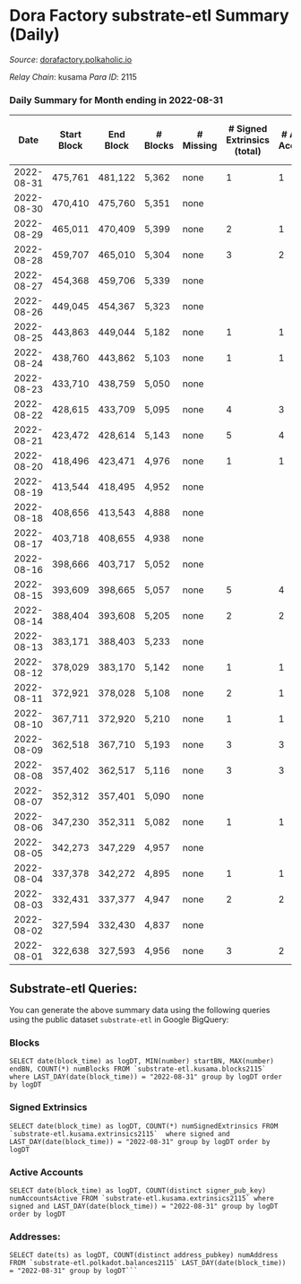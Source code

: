 # Dora Factory substrate-etl Summary (Daily)

_Source_: [dorafactory.polkaholic.io](https://dorafactory.polkaholic.io)

*Relay Chain*: kusama
*Para ID*: 2115



### Daily Summary for Month ending in 2022-08-31


| Date | Start Block | End Block | # Blocks | # Missing | # Signed Extrinsics (total) | # Active Accounts | # Addresses with Balances | # Events | # Transfers | # XCM Transfers In | # XCM Transfers Out |
| ---- | ----------- | --------- | -------- | --------- | --------------------------- | ----------------- | ------------------------- | -------- | ----------- | ------------------ | ------------------- |
| 2022-08-31 | 475,761 | 481,122 | 5,362 | none  | 1 | 1 | 371 | 10,733 | 1  |   |   |
| 2022-08-30 | 470,410 | 475,760 | 5,351 | none  |  |  | 371 | 10,705 |   |   |   |
| 2022-08-29 | 465,011 | 470,409 | 5,399 | none  | 2 | 1 | 371 | 10,813 | 2  |   |   |
| 2022-08-28 | 459,707 | 465,010 | 5,304 | none  | 3 | 2 | 371 | 10,629 | 3  |   |   |
| 2022-08-27 | 454,368 | 459,706 | 5,339 | none  |  |  | 371 | 10,681 |   |   |   |
| 2022-08-26 | 449,045 | 454,367 | 5,323 | none  |  |  | 371 | 10,649 |   |   |   |
| 2022-08-25 | 443,863 | 449,044 | 5,182 | none  | 1 | 1 | 371 | 10,373 | 1  |   |   |
| 2022-08-24 | 438,760 | 443,862 | 5,103 | none  | 1 | 1 | 371 | 10,215 | 1  |   |   |
| 2022-08-23 | 433,710 | 438,759 | 5,050 | none  |  |  | 371 | 10,103 |   |   |   |
| 2022-08-22 | 428,615 | 433,709 | 5,095 | none  | 4 | 3 | 371 | 10,212 | 2  |   |   |
| 2022-08-21 | 423,472 | 428,614 | 5,143 | none  | 5 | 4 | 370 | 10,317 | 3  |   |   |
| 2022-08-20 | 418,496 | 423,471 | 4,976 | none  | 1 | 1 | 370 | 9,961 | 1  |   |   |
| 2022-08-19 | 413,544 | 418,495 | 4,952 | none  |  |  | 370 | 9,907 |   |   |   |
| 2022-08-18 | 408,656 | 413,543 | 4,888 | none  |  |  | 370 | 9,778 |   |   |   |
| 2022-08-17 | 403,718 | 408,655 | 4,938 | none  |  |  | 370 | 9,879 |   |   |   |
| 2022-08-16 | 398,666 | 403,717 | 5,052 | none  |  |  | 370 | 10,107 |   |   |   |
| 2022-08-15 | 393,609 | 398,665 | 5,057 | none  | 5 | 4 | 370 | 10,147 | 5  |   |   |
| 2022-08-14 | 388,404 | 393,608 | 5,205 | none  | 2 | 2 | 370 | 10,425 | 2  |   |   |
| 2022-08-13 | 383,171 | 388,403 | 5,233 | none  |  |  | 370 | 10,469 |   |   |   |
| 2022-08-12 | 378,029 | 383,170 | 5,142 | none  | 1 | 1 | 370 | 10,292 | 1  |   |   |
| 2022-08-11 | 372,921 | 378,028 | 5,108 | none  | 2 | 1 | 370 | 10,231 | 2  |   |   |
| 2022-08-10 | 367,711 | 372,920 | 5,210 | none  | 1 | 1 | 370 | 10,429 | 1  |   |   |
| 2022-08-09 | 362,518 | 367,710 | 5,193 | none  | 3 | 3 | 370 | 10,407 | 3  |   |   |
| 2022-08-08 | 357,402 | 362,517 | 5,116 | none  | 3 | 3 | 370 | 10,253 | 3  |   |   |
| 2022-08-07 | 352,312 | 357,401 | 5,090 | none  |  |  | 370 | 10,183 |   |   |   |
| 2022-08-06 | 347,230 | 352,311 | 5,082 | none  | 1 | 1 | 370 | 10,173 | 1  |   |   |
| 2022-08-05 | 342,273 | 347,229 | 4,957 | none  |  |  | 370 | 9,916 |   |   |   |
| 2022-08-04 | 337,378 | 342,272 | 4,895 | none  | 1 | 1 | 370 | 9,799 | 1  |   |   |
| 2022-08-03 | 332,431 | 337,377 | 4,947 | none  | 2 | 2 | 370 | 9,907 |   |   |   |
| 2022-08-02 | 327,594 | 332,430 | 4,837 | none  |  |  | 370 | 9,677 |   |   |   |
| 2022-08-01 | 322,638 | 327,593 | 4,956 | none  | 3 | 2 | 370 | 9,931 | 3  |   |   |

## Substrate-etl Queries:
You can generate the above summary data using the following queries using the public dataset `substrate-etl` in Google BigQuery:


### Blocks
```
SELECT date(block_time) as logDT, MIN(number) startBN, MAX(number) endBN, COUNT(*) numBlocks FROM `substrate-etl.kusama.blocks2115`  where LAST_DAY(date(block_time)) = "2022-08-31" group by logDT order by logDT
```


### Signed Extrinsics
```
SELECT date(block_time) as logDT, COUNT(*) numSignedExtrinsics FROM `substrate-etl.kusama.extrinsics2115`  where signed and LAST_DAY(date(block_time)) = "2022-08-31" group by logDT order by logDT
```


### Active Accounts
```
SELECT date(block_time) as logDT, COUNT(distinct signer_pub_key) numAccountsActive FROM `substrate-etl.kusama.extrinsics2115` where signed and LAST_DAY(date(block_time)) = "2022-08-31" group by logDT order by logDT
```


### Addresses:
```
SELECT date(ts) as logDT, COUNT(distinct address_pubkey) numAddress FROM `substrate-etl.polkadot.balances2115` LAST_DAY(date(block_time)) = "2022-08-31" group by logDT```

